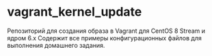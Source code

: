 # vagrant_kernel_update
Репозиторий для создания образа в Vagrant для CentOS 8 Stream и ядром 6.x
Содержит все примеры конфигурационных файлов для выполнения домашнего задания.
